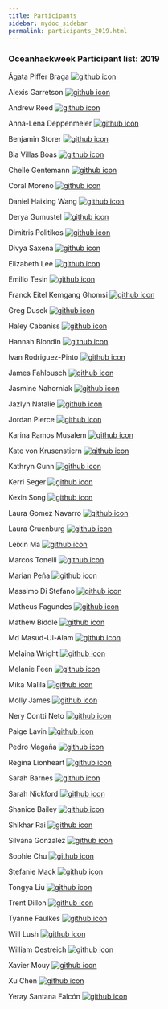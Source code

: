 ```yaml
---
title: Participants
sidebar: mydoc_sidebar
permalink: participants_2019.html
---
```


### Oceanhackweek Participant list: 2019

Ágata Piffer Braga [![github icon](https://raw.githubusercontent.com/geohackweek/ghw2016/master/img/github-black.png)](https://github.com/AgataPB)

Alexis Garretson [![github icon](https://raw.githubusercontent.com/geohackweek/ghw2016/master/img/github-black.png)](https://github.com/alexis-catherine)

Andrew Reed [![github icon](https://raw.githubusercontent.com/geohackweek/ghw2016/master/img/github-black.png)](https://github.com/reedan88)

Anna-Lena Deppenmeier [![github icon](https://raw.githubusercontent.com/geohackweek/ghw2016/master/img/github-black.png)](https://github.com/ALDepp)

Benjamin Storer [![github icon](https://raw.githubusercontent.com/geohackweek/ghw2016/master/img/github-black.png)](https://github.com/bastorer)

Bia Villas Boas [![github icon](https://raw.githubusercontent.com/geohackweek/ghw2016/master/img/github-black.png)](https://github.com/biavillas)

Chelle Gentemann [![github icon](https://raw.githubusercontent.com/geohackweek/ghw2016/master/img/github-black.png)](https://github.com/cgentemann)

Coral Moreno [![github icon](https://raw.githubusercontent.com/geohackweek/ghw2016/master/img/github-black.png)](https://github.com/coral26)

Daniel Haixing Wang [![github icon](https://raw.githubusercontent.com/geohackweek/ghw2016/master/img/github-black.png)](https://github.com/KingSeaStar)

Derya Gumustel [![github icon](https://raw.githubusercontent.com/geohackweek/ghw2016/master/img/github-black.png)](https://github.com/yoshdragon)

Dimitris Politikos [![github icon](https://raw.githubusercontent.com/geohackweek/ghw2016/master/img/github-black.png)](https://github.com/dimpolitik)

Divya Saxena [![github icon](https://raw.githubusercontent.com/geohackweek/ghw2016/master/img/github-black.png)](https://github.com/)

Elizabeth Lee [![github icon](https://raw.githubusercontent.com/geohackweek/ghw2016/master/img/github-black.png)](https://github.com/)

Emilio Tesin [![github icon](https://raw.githubusercontent.com/geohackweek/ghw2016/master/img/github-black.png)](https://github.com/EmilioTesin100)

Franck Eitel Kemgang Ghomsi [![github icon](https://raw.githubusercontent.com/geohackweek/ghw2016/master/img/github-black.png)](https://github.com/ghomsi123)

Greg Dusek [![github icon](https://raw.githubusercontent.com/geohackweek/ghw2016/master/img/github-black.png)](https://github.com/greg-dusek)

Haley Cabaniss [![github icon](https://raw.githubusercontent.com/geohackweek/ghw2016/master/img/github-black.png)](https://github.com/cabanis2)

Hannah Blondin [![github icon](https://raw.githubusercontent.com/geohackweek/ghw2016/master/img/github-black.png)](https://github.com/hannahblondin)

Ivan Rodriguez-Pinto [![github icon](https://raw.githubusercontent.com/geohackweek/ghw2016/master/img/github-black.png)](https://github.com/irodriguezpinto)

James Fahlbusch [![github icon](https://raw.githubusercontent.com/geohackweek/ghw2016/master/img/github-black.png)](https://github.com/physalus)

Jasmine Nahorniak [![github icon](https://raw.githubusercontent.com/geohackweek/ghw2016/master/img/github-black.png)](https://github.com/jnahorniak)

Jazlyn Natalie [![github icon](https://raw.githubusercontent.com/geohackweek/ghw2016/master/img/github-black.png)](https://github.com/jnatalie12)

Jordan Pierce [![github icon](https://raw.githubusercontent.com/geohackweek/ghw2016/master/img/github-black.png)](https://github.com/Jordanmakesmaps)

Karina Ramos Musalem [![github icon](https://raw.githubusercontent.com/geohackweek/ghw2016/master/img/github-black.png)](https://github.com/anakarinarm)

Kate von Krusenstiern [![github icon](https://raw.githubusercontent.com/geohackweek/ghw2016/master/img/github-black.png)](https://github.com/kvonkrusenstiern)

Kathryn	Gunn [![github icon](https://raw.githubusercontent.com/geohackweek/ghw2016/master/img/github-black.png)](https://github.com/kathygunn)

Kerri Seger [![github icon](https://raw.githubusercontent.com/geohackweek/ghw2016/master/img/github-black.png)](https://github.com/kiwizk)

Kexin Song [![github icon](https://raw.githubusercontent.com/geohackweek/ghw2016/master/img/github-black.png)](https://github.com/kathy9980)

Laura Gomez Navarro [![github icon](https://raw.githubusercontent.com/geohackweek/ghw2016/master/img/github-black.png)](https://github.com/LauraGomezNavarro)

Laura Gruenburg [![github icon](https://raw.githubusercontent.com/geohackweek/ghw2016/master/img/github-black.png)](https://github.com/lagruenburg)

Leixin Ma [![github icon](https://raw.githubusercontent.com/geohackweek/ghw2016/master/img/github-black.png)](https://github.com/leixinma)

Marcos Tonelli [![github icon](https://raw.githubusercontent.com/geohackweek/ghw2016/master/img/github-black.png)](https://github.com/marcostonelli)

Marian Peña [![github icon](https://raw.githubusercontent.com/geohackweek/ghw2016/master/img/github-black.png)](https://github.com/marianpena)

Massimo Di Stefano [![github icon](https://raw.githubusercontent.com/geohackweek/ghw2016/master/img/github-black.png)](https://github.com/epifanio)

Matheus Fagundes [![github icon](https://raw.githubusercontent.com/geohackweek/ghw2016/master/img/github-black.png)](https://github.com/mf99274)

Mathew Biddle [![github icon](https://raw.githubusercontent.com/geohackweek/ghw2016/master/img/github-black.png)](https://github.com/mbiddle-bcodmo)

Md Masud-Ul-Alam [![github icon](https://raw.githubusercontent.com/geohackweek/ghw2016/master/img/github-black.png)](https://github.com/masud-ocn-du)

Melaina	Wright [![github icon](https://raw.githubusercontent.com/geohackweek/ghw2016/master/img/github-black.png)](https://github.com/MelainaWright)

Melanie Feen [![github icon](https://raw.githubusercontent.com/geohackweek/ghw2016/master/img/github-black.png)](https://github.com/melaniefeen)

Mika Malila [![github icon](https://raw.githubusercontent.com/geohackweek/ghw2016/master/img/github-black.png)](https://github.com/mikapm)

Molly James [![github icon](https://raw.githubusercontent.com/geohackweek/ghw2016/master/img/github-black.png)](https://github.com/mollyjames)

Nery Contti Neto [![github icon](https://raw.githubusercontent.com/geohackweek/ghw2016/master/img/github-black.png)](https://github.com/Neryneto)

Paige Lavin [![github icon](https://raw.githubusercontent.com/geohackweek/ghw2016/master/img/github-black.png)](https://github.com/pdlavin)

Pedro Magaña [![github icon](https://raw.githubusercontent.com/geohackweek/ghw2016/master/img/github-black.png)](https://github.com/pmagana-ugr)

Regina Lionheart [![github icon](https://raw.githubusercontent.com/geohackweek/ghw2016/master/img/github-black.png)](https://github.com/R-Lionheart)

Sarah Barnes [![github icon](https://raw.githubusercontent.com/geohackweek/ghw2016/master/img/github-black.png)](https://github.com/Sarah-BC)

Sarah Nickford [![github icon](https://raw.githubusercontent.com/geohackweek/ghw2016/master/img/github-black.png)](https://github.com/snickford)

Shanice Bailey [![github icon](https://raw.githubusercontent.com/geohackweek/ghw2016/master/img/github-black.png)](https://github.com/stb2145)

Shikhar Rai [![github icon](https://raw.githubusercontent.com/geohackweek/ghw2016/master/img/github-black.png)](https://github.com/raickhr)

Silvana	Gonzalez [![github icon](https://raw.githubusercontent.com/geohackweek/ghw2016/master/img/github-black.png)](https://github.com/silgonz)

Sophie Chu [![github icon](https://raw.githubusercontent.com/geohackweek/ghw2016/master/img/github-black.png)](https://github.com/sophienchu)

Stefanie Mack [![github icon](https://raw.githubusercontent.com/geohackweek/ghw2016/master/img/github-black.png)](https://github.com/mnemoniko)

Tongya Liu [![github icon](https://raw.githubusercontent.com/geohackweek/ghw2016/master/img/github-black.png)](https://github.com/liutongya)

Trent Dillon [![github icon](https://raw.githubusercontent.com/geohackweek/ghw2016/master/img/github-black.png)](https://github.com/tmaxdillon)

Tyanne Faulkes [![github icon](https://raw.githubusercontent.com/geohackweek/ghw2016/master/img/github-black.png)](https://github.com/tyannefaulkes)

Will Lush [![github icon](https://raw.githubusercontent.com/geohackweek/ghw2016/master/img/github-black.png)](https://github.com/wlush)

William Oestreich [![github icon](https://raw.githubusercontent.com/geohackweek/ghw2016/master/img/github-black.png)](https://github.com/woestreich)

Xavier Mouy [![github icon](https://raw.githubusercontent.com/geohackweek/ghw2016/master/img/github-black.png)](https://github.com/xaviermouy)

Xu Chen [![github icon](https://raw.githubusercontent.com/geohackweek/ghw2016/master/img/github-black.png)](https://github.com/chenfsu)

Yeray Santana Falcón [![github icon](https://raw.githubusercontent.com/geohackweek/ghw2016/master/img/github-black.png)](https://github.com/ysantanaf)
